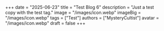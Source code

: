 +++
date = "2025-06-23"
title = "Test Blog 6"
description = "Just a test copy with the test tag."
image = "/images/icon.webp"
imageBig = "/images/icon.webp"
tags = ["Test"]
authors = ["MysteryCultist"]
avatar = "/images/icon.webp"
draft = false
+++